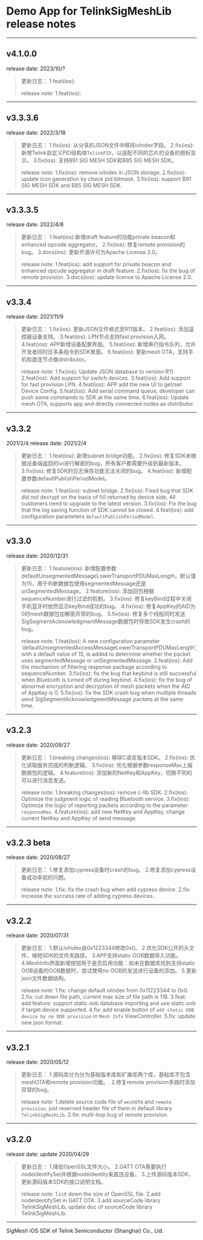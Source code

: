 # Demo App for TelinkSigMeshLib release notes

------------------------------------------------------

## v4.1.0.0
release date:	2023/10/?

>更新日志：
1.feat(ios): 
>
>release note:
1.feat(ios): 

------------------------------------------------------

## v3.3.3.6
release date:	2022/3/18

>更新日志：
1.fix(ios): 从分享的JSON文件中移除ivIndex字段。
2.fix(ios): 新增Telink自定义PID结构体`TelinkPID`，以适配不同的芯片的设备的图标显示。
3.fix(ios): 支持B91 SIG MESH SDK和B85 SIG MESH SDK。
>
>release note:
1.fix(ios): remove ivIndex in JSON storage.
2.fix(ios): update icon generation by check pid bitmask.
3.fix(ios): support B91 SIG MESH SDK and B85 SIG MESH SDK.

------------------------------------------------------

## v3.3.3.5
release date:	2022/4/8

>更新日志：
1.feat(ios):新增draft feature的功能private beacon和enhanced opcode aggregator。
2.fix(ios): 修复remote provision的bug。
3.docs(ios): 更新开源许可为Apache License 2.0。
>
>release note:
1.feat(ios): add support for private beacon and enhanced opcode aggregator in draft feature.
2.fix(ios): fix the bug of remote provision.
3.docs(ios): update license to Apache License 2.0.

------------------------------------------------------

## v3.3.4
release date:	2021/11/9

>更新日志：
1.fix(ios): 更新JSON文件格式至R11版本。
2.feat(ios): 添加遥控器设备支持。
3.feat(ios): LPN节点支持fast provision入网。
4.feat(ios): APP新增设备配置界面。
5.feat(ios): 新增串行指令队列，允许开发者同时压多条指令到SDK里面。
6.feat(ios): 更新mesh OTA，支持手机和直连节点做distributor。
>
>release note:
1.fix(ios): Update JSON database to version R11.
2.feat(ios): Add support for switch devices.
3.feat(ios): Add support for fast provision LPN.
4.feat(ios): APP add the new UI to get/set Device Config.
5.feat(ios): Add serial command queue, developer can push some commands to SDK at the same time.
6.feat(ios): Update mesh OTA, supports app and directly connected nodes as distributor.

------------------------------------------------------

## v3.3.2

2021/2/4
release date:	2021/2/4

>更新日志：
1.feat(ios): 新增subnet bridge功能。
2.fix(ios): 修复SDK未根据设备端返回的ivi进行解密的bug，所有客户都需要升级到最新版本。
3.fix(ios): 修复SDK的日志保存功能无法关闭的bug。
4.feat(ios): 新增配置参数defaultPublishPeriodModel。
>
>release note:
1.feat(ios): subnet bridge.
2.fix(ios): Fixed bug that SDK did not decrypt on the basis of IVI returned by device side, All customers need to upgrade to the latest version.
3.fix(ios): Fix the bug that the log saving function of SDK cannot be closed.
4.feat(ios): add configuration parameters `defaultPublishPeriodModel`.

------------------------------------------------------

## v3.3.0
release date:	2020/12/31

>更新日志：
1.feature(ios): 新增配置参数defaultUnsegmentedMessageLowerTransportPDUMaxLength，默认值为15，用于判断数据包使用segmentedMessage还是unSegmentedMessage。
2.feature(ios): 添加回包根据sequenceNumber进行过滤的机制。
3.fix(ios): 修复keyBind过程中关闭手机蓝牙时依然显示keyBind成功的bug。
4.fix(ios): 修复AppKey的AID为0时mesh数据包加解密异常的bug。
5.fix(ios): 修复多个线程同时发送SigSegmentAcknowledgmentMessage数据包时导致SDK发生crash的bug。
>
>release note:
1.feat(ios): A new configuration parameter ‘defaultUnsegmentedAccessMessageLowerTransportPDUMaxLength’, with a default value of 15, is added to determine whether the packet uses segmentedMessage or unSegmentedMessage.
2.feat(ios): Add the mechanism of filtering response package according to sequenceNumber.
3.fix(ios): fix the bug that keybind is still successful when Bluetooth is turned off during keybind. 
4.fix(ios): fix the bug of abnormal encryption and decryption of mesh packets when the AID of AppKey is 0.
5.fix(ios): fix the SDK crash bug when multiple threads send SigSegmentAcknowledgmentMessage packets at the same time.


------------------------------------------------------

## v3.2.3
release date:	2020/09/27

>更新日志：
1.breaking changes(ios): 移除C语言版本SDK。
2.fix(ios): 优化读取服务完成的判断逻辑。
3.fix(ios): 优化根据参数responseMax上报数据包的逻辑。
4.feature(ios): 添加新的NetKey和AppKey，切换不同的可以进行消息发送。
>
>release note:
1.breaking changes(ios): remove c-lib SDK.
2.fix(ios): Optimize the judgment logic of reading Bluetooth service.
3.fix(ios): Optimize the logic of reporting packets according to the parameter `responseMax`.
4.feature(ios): add new NetKey and AppKey, change current NetKey and AppKey of send message.

------------------------------------------------------

## v3.2.3 beta
release date:	2020/08/27

>更新日志：
1.修复添加cypress设备时crash的bug。
2.修复添加cypress设备成功率低的问题。
>
>release note:
1.fix: fix the crash bug when add cypress device.
2.fix: increase the success rate of adding cypress devices.

------------------------------------------------------

## v3.2.2
release date:	2020/07/31

>更新日志：
1.默认ivIndex由0x1223344修改0x0。
2.优化SDK公开的头文件，缩短SDK的文件夹路径。
3.APP支持static OOB数据导入功能。
4.MeshInfo界面新增按钮用于是否启用功能：如未在数据库找到支持static OOB设备的OOB数据时，尝试使用no OOB的发送进行设备的添加。
5.更新json文件数据结构。
>
>release note:
1.fix: change default ivIndex from 0x11223344 to 0x0.
2.fix: cut down file path,  current max size of file path is 118.
3.feat: add feature: support static oob database importing and use static oob if target device supported.
4.fix: add enable button of `add static OOB device by no OOB provision` in `Mesh Info` ViewController.
5.fix: update new json format.

------------------------------------------------------

## v3.2.1
release date:	2020/05/12

>更新日志：
1.源码库分为分为基础版本库和扩展库两个库，基础库不包含meshOTA和remote provision功能。.
2.修复remote provision多跳时添加异常的bug。
>
>release note:
1.delete source code file of `meshOTA` and `remote provision`, just reserved header file of them in default library `TelinkSigMeshLib`.
2.fix: multi-hop bug of remote provision.

------------------------------------------------------

## v3.2.0
release date:	update 2020/04/29

>更新日志：
1.降低OpenSSL文件大小。
2.GATT OTA需要执行nodeIdentifySet并根据nodeIdentity来直连设备。
3.上传源码版本SDK，更新源码版本SDK的接口说明文档。
>
>release note:
1.cut down the size of OpenSSL file.
2.add nodeIdentifySet in GATT OTA.
3.add sourceCode library TelinkSigMeshLib, update doc of sourceCode library TelinkSigMeshLib.

------------------------------------------------------

SigMesh iOS SDK of Telink Semiconductor (Shanghai) Co., Ltd.